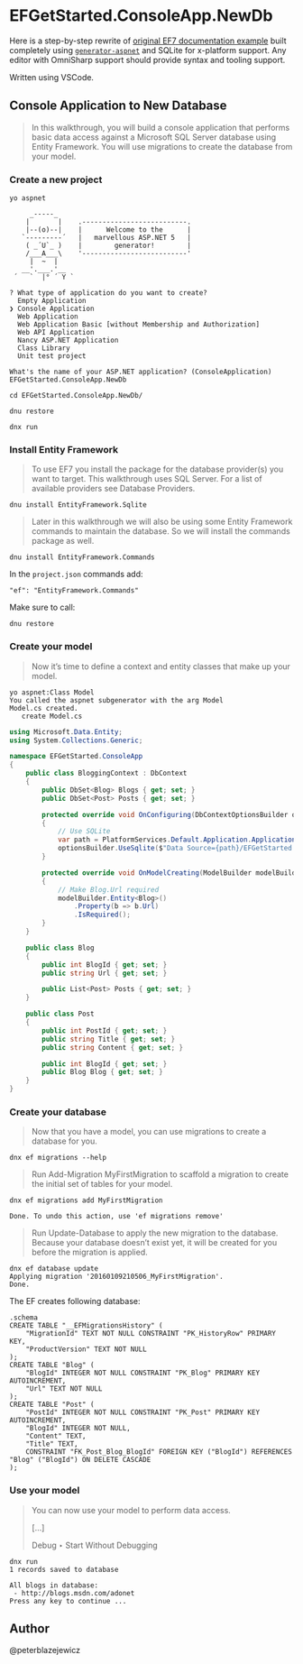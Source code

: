 # EFGetStarted.ConsoleApp.NewDb

Here is a step-by-step rewrite of [original EF7 documentation example](http://ef.readthedocs.org/en/latest/getting-started/full-dotnet/new-db.html) built completely using [`generator-aspnet`](https://github.com/omnisharp/generator-aspnet) and SQLite for x-platform support. Any editor with OmniSharp support should provide syntax and tooling support.

Written using VSCode.

## Console Application to New Database

> In this walkthrough, you will build a console application that performs basic data access against a Microsoft SQL Server database using Entity Framework. You will use migrations to create the database from your model.

### Create a new project

```
yo aspnet

     _-----_
    |       |    .--------------------------.
    |--(o)--|    |      Welcome to the      |
   `---------´   |   marvellous ASP.NET 5   |
    ( _´U`_ )    |        generator!        |
    /___A___\    '--------------------------'
     |  ~  |     
   __'.___.'__   
 ´   `  |° ´ Y ` 

? What type of application do you want to create? 
  Empty Application 
❯ Console Application 
  Web Application 
  Web Application Basic [without Membership and Authorization] 
  Web API Application 
  Nancy ASP.NET Application 
  Class Library 
  Unit test project 

What's the name of your ASP.NET application? (ConsoleApplication) EFGetStarted.ConsoleApp.NewDb

cd EFGetStarted.ConsoleApp.NewDb/

dnu restore

dnx run
```

### Install Entity Framework

> To use EF7 you install the package for the database provider(s) you want to target. This walkthrough uses SQL Server. For a list of available providers see Database Providers.

```
dnu install EntityFramework.Sqlite
```

> Later in this walkthrough we will also be using some Entity Framework commands to maintain the database. So we will install the commands package as well.

```
dnu install EntityFramework.Commands
```
In the `project.json` commands add:
```
"ef": "EntityFramework.Commands"
```

Make sure to call:
```
dnu restore
```

### Create your model

> Now it’s time to define a context and entity classes that make up your model.

```
yo aspnet:Class Model
You called the aspnet subgenerator with the arg Model
Model.cs created.
   create Model.cs
```

```cs
using Microsoft.Data.Entity;
using System.Collections.Generic;

namespace EFGetStarted.ConsoleApp
{
    public class BloggingContext : DbContext
    {
        public DbSet<Blog> Blogs { get; set; }
        public DbSet<Post> Posts { get; set; }

        protected override void OnConfiguring(DbContextOptionsBuilder optionsBuilder)
        {
            // Use SQLite
            var path = PlatformServices.Default.Application.ApplicationBasePath;
            optionsBuilder.UseSqlite($"Data Source={path}/EFGetStarted.ConsoleApp.NewDb.db");
        }

        protected override void OnModelCreating(ModelBuilder modelBuilder)
        {
            // Make Blog.Url required
            modelBuilder.Entity<Blog>()
                .Property(b => b.Url)
                .IsRequired();
        }
    }

    public class Blog
    {
        public int BlogId { get; set; }
        public string Url { get; set; }

        public List<Post> Posts { get; set; }
    }

    public class Post
    {
        public int PostId { get; set; }
        public string Title { get; set; }
        public string Content { get; set; }

        public int BlogId { get; set; }
        public Blog Blog { get; set; }
    }
}
```

### Create your database

> Now that you have a model, you can use migrations to create a database for you.


```
dnx ef migrations --help
```
> Run Add-Migration MyFirstMigration to scaffold a migration to create the initial set of tables for your model.

```
dnx ef migrations add MyFirstMigration

Done. To undo this action, use 'ef migrations remove'
```

> Run Update-Database to apply the new migration to the database. Because your database doesn’t exist yet, it will be created for you before the migration is applied.

```
dnx ef database update
Applying migration '20160109210506_MyFirstMigration'.
Done.
```
The EF creates following database:
```
.schema
CREATE TABLE "__EFMigrationsHistory" (
    "MigrationId" TEXT NOT NULL CONSTRAINT "PK_HistoryRow" PRIMARY KEY,
    "ProductVersion" TEXT NOT NULL
);
CREATE TABLE "Blog" (
    "BlogId" INTEGER NOT NULL CONSTRAINT "PK_Blog" PRIMARY KEY AUTOINCREMENT,
    "Url" TEXT NOT NULL
);
CREATE TABLE "Post" (
    "PostId" INTEGER NOT NULL CONSTRAINT "PK_Post" PRIMARY KEY AUTOINCREMENT,
    "BlogId" INTEGER NOT NULL,
    "Content" TEXT,
    "Title" TEXT,
    CONSTRAINT "FK_Post_Blog_BlogId" FOREIGN KEY ("BlogId") REFERENCES "Blog" ("BlogId") ON DELETE CASCADE
);
```

### Use your model

> You can now use your model to perform data access.
>
>[...]
>
>Debug ‣ Start Without Debugging

```
dnx run
1 records saved to database

All blogs in database:
 - http://blogs.msdn.com/adonet
Press any key to continue ...
```

## Author
@peterblazejewicz